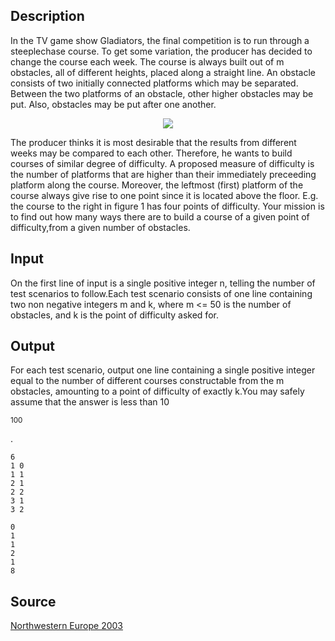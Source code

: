 <h2>Description</h2><p>In the TV game show Gladiators, the final competition is to run through a steeplechase course. To get some variation, the producer has decided to change the course each week. The course is always built out of m obstacles, all of different heights, placed along a straight line. An obstacle consists of two initially connected platforms which may be separated. Between the two platforms of an obstacle, other higher obstacles may be put. Also, obstacles may be put after one another.
</p><center><img src="images/1633_1.jpg"></center><p>
</p>The producer thinks it is most desirable that the results from different weeks may be compared to each other. Therefore, he wants to build courses of similar degree of difficulty.
A proposed measure of difficulty is the number of platforms that are higher than their immediately preceeding platform along the course. Moreover, the leftmost (first) platform of the course always give rise to one point since it is located above the floor. E.g. the course to the right in figure 1 has four points of difficulty.
Your mission is to find out how many ways there are to build a course of a given point of difficulty,from a given number of obstacles.<h2>Input</h2><p>On the first line of input is a single positive integer n, telling the number of test scenarios to follow.Each test scenario consists of one line containing two non negative integers m and k, where m &lt;= 50 is the number of obstacles, and k is the point of difficulty asked for.</p><h2>Output</h2><p>For each test scenario, output one line containing a single positive integer equal to the number of different courses constructable from the m obstacles, amounting to a point of difficulty of exactly k.You may safely assume that the answer is less than 10</p><sup>100</sup><p>.</p><pre><code class="language-input1">6
1 0
1 1
2 1
2 2
3 1
3 2</code></pre><pre><code class="language-output1">0
1
1
2
1
8</code></pre><h2>Source</h2><a href="searchproblem?field=source&amp;key=Northwestern+Europe+2003">Northwestern Europe 2003</a>